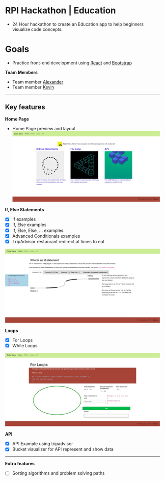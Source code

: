# RPI Hackathon | Education
- 24 Hour hackathon to create an Education app to help beginners visualize code concepts.
# Goals
- Practice front-end development using [React](https://reactjs.org/) and [Bootstrap](https://getbootstrap.com/)

**Team Members**
- Team member [Alexander](https://github.com/aionate0812)
- Team member [Kevin](https://github.com/Knkjett)
---
## Key features
**Home Page**
- Home Page preview and layout
![homeExample](https://github.com/aionate0812/RPIHackathon2019/blob/master/src/assets/home.jpg)

**If, Else Statements**
- [x] If examples
- [x] If, Else examples
- [x] If, Else, Else, ... examples
- [x] Advanced Conditionals examples
- [x] TripAdvisor restaurant redirect at times to eat

![ifelseExample](https://github.com/aionate0812/RPIHackathon2019/blob/master/src/assets/ifelse.jpg?raw=true)

**Loops**
- [x] For Loops
- [X] While Loops

![forloopExample](https://github.com/aionate0812/RPIHackathon2019/blob/master/src/assets/loops.jpg?raw=true)

**API**
- [X] API Example using tripadvisor
- [x] Bucket visualizer for API represent and show data
---
**Extra features**
- [ ] Sorting algorithms and problem solving paths

